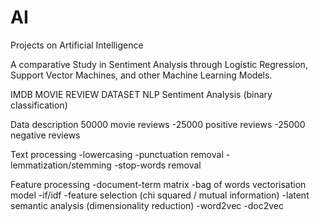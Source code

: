 # AI
Projects on Artificial Intelligence


A comparative Study in Sentiment Analysis through Logistic Regression,
Support Vector Machines, and other Machine Learning Models.

IMDB MOVIE REVIEW DATASET
NLP Sentiment Analysis (binary classification)

Data description
50000 movie reviews
-25000 positive reviews
-25000 negative reviews

Text processing
-lowercasing
-punctuation removal
-lemmatization/stemming
-stop-words removal

Feature processing
-document-term matrix
-bag of words vectorisation model
-if/idf
-feature selection (chi squared / mutual information)
-latent semantic analysis (dimensionality reduction)
-word2vec
-doc2vec
